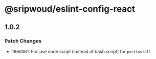 # @sripwoud/eslint-config-react

## 1.0.2

### Patch Changes

- 186d061: Fix: use node script (instead of bash script) for `postinstall`
